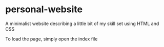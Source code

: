 # personal-website
A minimalist website describing a little bit of my skill set using HTML and CSS

To load the page, simply open the index file
